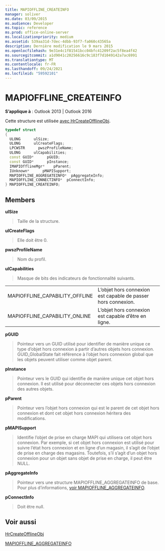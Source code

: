 ```yaml
---
title: MAPIOFFLINE_CREATEINFO
manager: soliver
ms.date: 03/09/2015
ms.audience: Developer
ms.topic: reference
ms.prod: office-online-server
ms.localizationpriority: medium
ms.assetid: 539aa31d-7dec-4dbb-93f7-fa060c43565a
description: Dernière modification le 9 mars 2015
ms.openlocfilehash: 9e31e4c1f81541bcc04bfc41209f2ac5f8ea4f42
ms.sourcegitcommit: a1d9041c20256616c9c183f7d1049142a7ac6991
ms.translationtype: MT
ms.contentlocale: fr-FR
ms.lasthandoff: 09/24/2021
ms.locfileid: "59592101"
---
```

# <a name="mapioffline_createinfo"></a>MAPIOFFLINE_CREATEINFO

  
  
**S’applique à** : Outlook 2013 | Outlook 2016 
  
Cette structure est utilisée [avec HrCreateOfflineObj](hrcreateofflineobj.md).
  
```cpp
typedef struct
{
  ULONG      ulSize;
  ULONG      ulCreateFlags;
  LPCWSTR      pwszProfileName;
  ULONG      ulCapabilities;
  const GUID*      pGUID;
  const GUID*      pInstance;
  IMAPIOfflineMgr*    pParent;
  IUnknown*      pMAPISupport;
  MAPIOFFLINE_AGGREGATEINFO*  pAggregateInfo;
  MAPIOFFLINE_CONNECTINFO*  pConnectInfo;
} MAPIOFFLINE_CREATEINFO;
```

## <a name="members"></a>Members

 **ulSize**
  
> Taille de la structure.
    
 **ulCreateFlags**
  
> Elle doit être 0.
    
 **pwszProfileName**
  
> Nom du profil.
    
 **ulCapabilities**
  
> Masque de bits des indicateurs de fonctionnalité suivants.
    
|||
|:-----|:-----|
|MAPIOFFLINE_CAPABILITY_OFFLINE  <br/> |L’objet hors connexion est capable de passer hors connexion.  <br/> |
|MAPIOFFLINE_CAPABILITY_ONLINE  <br/> |L’objet hors connexion est capable d’être en ligne.  <br/> |
   
 **pGUID**
  
> Pointeur vers un GUID utilisé pour identifier de manière unique ce type d’objet hors connexion à partir d’autres objets hors connexion. GUID_GlobalState fait référence à l’objet hors connexion global que les objets peuvent utiliser comme objet parent.
    
 **pInstance**
  
> Pointeur vers le GUID qui identifie de manière unique cet objet hors connexion. Il est utilisé pour déconnecter ces objets hors connexion des autres objets.
    
 **pParent**
  
> Pointeur vers l’objet hors connexion qui est le parent de cet objet hors connexion et dont cet objet hors connexion héritera des modifications.
    
 **pMAPISupport**
  
>  Identifie l’objet de prise en charge MAPI qui utilisera cet objet hors connexion. Par exemple, si cet objet hors connexion est utilisé pour suivre l’état hors connexion et en ligne d’un magasin, il s’agit de l’objet de prise en charge des magasins. Toutefois, s’il s’agit d’un objet hors connexion pour un objet sans objet de prise en charge, il peut être NULL. 
    
 **pAggregateInfo**
  
> Pointeur vers une structure MAPIOFFLINE_AGGREGATEINFO de base. Pour plus d’informations, [voir MAPIOFFLINE_AGGREGATEINFO](mapioffline_aggregateinfo.md).
    
 **pConnectInfo**
  
> Doit être null.
    
## <a name="see-also"></a>Voir aussi



[HrCreateOfflineObj](hrcreateofflineobj.md)
  
[MAPIOFFLINE_AGGREGATEINFO](mapioffline_aggregateinfo.md)

